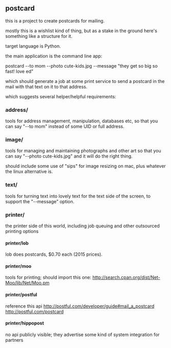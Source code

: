 ## postcard

this is a project to create postcards for mailing.

mostly this is a wishlist kind of thing, but as a stake
in the ground here's something like a structure for it.

target language is Python.

the main application is the command line app:

postcard --to mom --photo cute-kids.jpg --message "they get so big so fast! love ed"

which should generate a job at some print service to
send a postcard in the mail with that text on it to
that address.

which suggests several helper/helpful requirements:

### address/

tools for address management, manipulation, databases etc, so that
you can say "--to mom" instead of some UID or full address.

### image/

tools for managing and maintaining photographs and other art so that
you can say "--photo cute-kids.jpg" and it will do the right thing.

should include some use of "sips" for image resizing on mac, plus whatever the linux alternative is.

### text/

tools for turning text into lovely text for the text side of
the screen, to support the "--message" option.

### printer/

the printer side of this world, including job queuing and other
outsourced printing options

#### printer/lob

lob does postcards, $0.70 each (2015 prices).

#### printer/moo
 
tools for printing; should import this one:
http://search.cpan.org/dist/Net-Moo/lib/Net/Moo.pm

#### printer/postful

reference this api
http://postful.com/developer/guide#mail_a_postcard
http://postful.com/postcard

#### printer/hippopost

no api publicly visible; they advertise some kind of
system integration for partners
